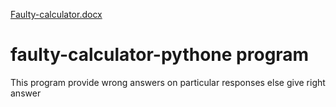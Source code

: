 [Faulty-calculator.docx](https://github.com/kashafBasharat/faulty-calculator/files/9456201/Faulty-calculator.docx)
# faulty-calculator-pythone program
This program provide wrong answers on particular responses else give right answer
